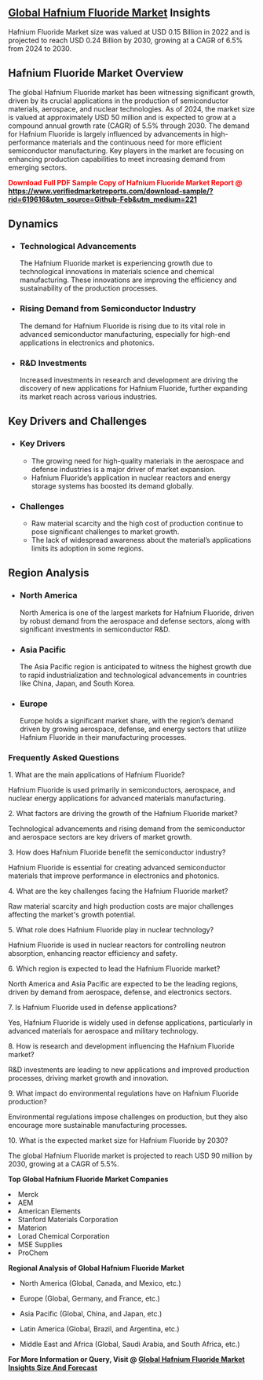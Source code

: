 <h2><a href="https://www.verifiedmarketreports.com/download-sample/?rid=619616&amp;utm_source=Github&amp;utm_medium=221" target="_blank">Global Hafnium Fluoride Market</a> Insights</h2><p>Hafnium Fluoride Market size was valued at USD 0.15 Billion in 2022 and is projected to reach USD 0.24 Billion by 2030, growing at a CAGR of 6.5% from 2024 to 2030.</p><p><h2>Hafnium Fluoride Market Overview</h2> <p>The global Hafnium Fluoride market has been witnessing significant growth, driven by its crucial applications in the production of semiconductor materials, aerospace, and nuclear technologies. As of 2024, the market size is valued at approximately USD 50 million and is expected to grow at a compound annual growth rate (CAGR) of 5.5% through 2030. The demand for Hafnium Fluoride is largely influenced by advancements in high-performance materials and the continuous need for more efficient semiconductor manufacturing. Key players in the market are focusing on enhancing production capabilities to meet increasing demand from emerging sectors.</p> <p><strong><p><span class=""><span style="color: #ff0000;"><strong>Download Full PDF Sample Copy of Hafnium Fluoride Market Report</strong> @ </span><a href="https://www.verifiedmarketreports.com/download-sample/?rid=619616&amp;utm_source=Github-Feb&amp;utm_medium=221" target="_blank">https://www.verifiedmarketreports.com/download-sample/?rid=619616&amp;utm_source=Github-Feb&amp;utm_medium=221</a></span></p></strong></p> <h2>Dynamics</h2> <ul> <li><h3>Technological Advancements</h3> The Hafnium Fluoride market is experiencing growth due to technological innovations in materials science and chemical manufacturing. These innovations are improving the efficiency and sustainability of the production processes. </li> <li><h3>Rising Demand from Semiconductor Industry</h3> The demand for Hafnium Fluoride is rising due to its vital role in advanced semiconductor manufacturing, especially for high-end applications in electronics and photonics. </li> <li><h3>R&D Investments</h3> Increased investments in research and development are driving the discovery of new applications for Hafnium Fluoride, further expanding its market reach across various industries. </li> </ul> <h2>Key Drivers and Challenges</h2> <ul> <li><h3>Key Drivers</h3> <ul> <li>The growing need for high-quality materials in the aerospace and defense industries is a major driver of market expansion.</li> <li>Hafnium Fluoride’s application in nuclear reactors and energy storage systems has boosted its demand globally.</li> </ul> </li> <li><h3>Challenges</h3> <ul> <li>Raw material scarcity and the high cost of production continue to pose significant challenges to market growth.</li> <li>The lack of widespread awareness about the material’s applications limits its adoption in some regions.</li> </ul> </li> </ul> <h2>Region Analysis</h2> <ul> <li><h3>North America</h3> North America is one of the largest markets for Hafnium Fluoride, driven by robust demand from the aerospace and defense sectors, along with significant investments in semiconductor R&D. </li> <li><h3>Asia Pacific</h3> The Asia Pacific region is anticipated to witness the highest growth due to rapid industrialization and technological advancements in countries like China, Japan, and South Korea. </li> <li><h3>Europe</h3> Europe holds a significant market share, with the region’s demand driven by growing aerospace, defense, and energy sectors that utilize Hafnium Fluoride in their manufacturing processes. </li> </ul> <h3>Frequently Asked Questions</h3> <p>1. What are the main applications of Hafnium Fluoride?</p> <p>Hafnium Fluoride is used primarily in semiconductors, aerospace, and nuclear energy applications for advanced materials manufacturing.</p> <p>2. What factors are driving the growth of the Hafnium Fluoride market?</p> <p>Technological advancements and rising demand from the semiconductor and aerospace sectors are key drivers of market growth.</p> <p>3. How does Hafnium Fluoride benefit the semiconductor industry?</p> <p>Hafnium Fluoride is essential for creating advanced semiconductor materials that improve performance in electronics and photonics.</p> <p>4. What are the key challenges facing the Hafnium Fluoride market?</p> <p>Raw material scarcity and high production costs are major challenges affecting the market's growth potential.</p> <p>5. What role does Hafnium Fluoride play in nuclear technology?</p> <p>Hafnium Fluoride is used in nuclear reactors for controlling neutron absorption, enhancing reactor efficiency and safety.</p> <p>6. Which region is expected to lead the Hafnium Fluoride market?</p> <p>North America and Asia Pacific are expected to be the leading regions, driven by demand from aerospace, defense, and electronics sectors.</p> <p>7. Is Hafnium Fluoride used in defense applications?</p> <p>Yes, Hafnium Fluoride is widely used in defense applications, particularly in advanced materials for aerospace and military technology.</p> <p>8. How is research and development influencing the Hafnium Fluoride market?</p> <p>R&D investments are leading to new applications and improved production processes, driving market growth and innovation.</p> <p>9. What impact do environmental regulations have on Hafnium Fluoride production?</p> <p>Environmental regulations impose challenges on production, but they also encourage more sustainable manufacturing processes.</p> <p>10. What is the expected market size for Hafnium Fluoride by 2030?</p> <p>The global Hafnium Fluoride market is projected to reach USD 90 million by 2030, growing at a CAGR of 5.5%.</p> </p><p><strong>Top Global Hafnium Fluoride Market Companies</strong></p><div data-test-id=""><p><li>Merck</li><li> AEM</li><li> American Elements</li><li> Stanford Materials Corporation</li><li> Materion</li><li> Lorad Chemical Corporation</li><li> MSE Supplies</li><li> ProChem</li></p><div><strong>Regional Analysis of&nbsp;Global Hafnium Fluoride Market</strong></div><ul><li dir="ltr"><p dir="ltr">North America&nbsp;(Global, Canada, and Mexico, etc.)</p></li><li dir="ltr"><p dir="ltr">Europe (Global, Germany, and France, etc.)</p></li><li dir="ltr"><p dir="ltr">Asia Pacific&nbsp;(Global, China, and Japan, etc.)</p></li><li dir="ltr"><p dir="ltr">Latin America&nbsp;(Global, Brazil, and Argentina, etc.)</p></li><li dir="ltr">Middle East and Africa&nbsp;(Global, Saudi Arabia, and South Africa, etc.)</li></ul><p><strong>For More Information or Query, Visit @&nbsp;</strong><strong><a href="https://www.verifiedmarketreports.com/product/hafnium-fluoride-market/?utm_source=Github&amp;utm_medium=221" target="_blank">Global Hafnium Fluoride Market Insights Size And Forecast</a></strong></p></div>
